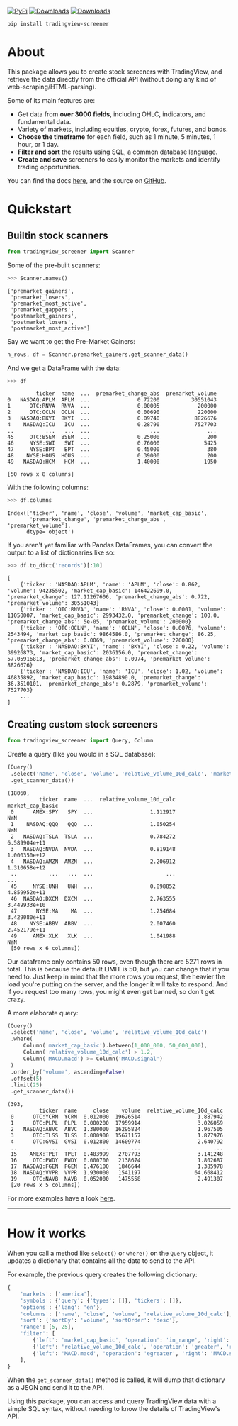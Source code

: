 
[![PyPi](https://img.shields.io/badge/PyPi-2.5.0-yellow)](https://pypi.org/project/tradingview-screener/)
[![Downloads](https://static.pepy.tech/badge/tradingview-screener)](https://pepy.tech/project/tradingview-screener)
[![Downloads](https://static.pepy.tech/badge/tradingview-screener/month)](https://pepy.tech/project/tradingview-screener)

```
pip install tradingview-screener
```

# About

This package allows you to create stock screeners with TradingView, and retrieve the data directly from the official
API (without doing any kind of web-scraping/HTML-parsing).

Some of its main features are:

- Get data from **over 3000 fields**, including OHLC, indicators, and fundamental data.
- Variety of markets, including equities, crypto, forex, futures, and bonds.
- **Choose the timeframe** for each field, such as 1 minute, 5 minutes, 1 hour, or 1 day.
- **Filter and sort** the results using SQL, a common database language.
- **Create and save** screeners to easily monitor the markets and identify trading opportunities.

You can find the docs [here](https://shner-elmo.github.io/TradingView-Screener/tradingview_screener.html),
and the source on [GitHub](https://github.com/shner-elmo/TradingView-Screener).

# Quickstart

## Builtin stock scanners

```python
from tradingview_screener import Scanner
```

Some of the pre-built scanners:
```python
>>> Scanner.names()
```
```
['premarket_gainers',
 'premarket_losers',
 'premarket_most_active',
 'premarket_gappers',
 'postmarket_gainers',
 'postmarket_losers',
 'postmarket_most_active']
```

Say we want to get the Pre-Market Gainers:
```python
n_rows, df = Scanner.premarket_gainers.get_scanner_data()
```

And we get a DataFrame with the data:
```python
>>> df
```
```
         ticker  name  ...  premarket_change_abs  premarket_volume
0   NASDAQ:APLM  APLM  ...               0.72200          30551043
1      OTC:RNVA  RNVA  ...               0.00005            200000
2      OTC:OCLN  OCLN  ...               0.00690            220000
3   NASDAQ:BKYI  BKYI  ...               0.09740           8826676
4    NASDAQ:ICU   ICU  ...               0.28790           7527703
..          ...   ...  ...                   ...               ...
45     OTC:BSEM  BSEM  ...               0.25000               200
46     NYSE:SWI   SWI  ...               0.76000              5425
47     NYSE:BPT   BPT  ...               0.45000               380
48    NYSE:HOUS  HOUS  ...               0.39000               200
49   NASDAQ:HCM   HCM  ...               1.40000              1950

[50 rows x 8 columns]
```

With the following columns:
```python
>>> df.columns
```
```
Index(['ticker', 'name', 'close', 'volume', 'market_cap_basic',
       'premarket_change', 'premarket_change_abs', 'premarket_volume'],
      dtype='object')
```

If you aren't yet familiar with Pandas DataFrames, you can convert the output to a list of dictionaries like so:
```python
>>> df.to_dict('records')[:10]
```
```
[
    {'ticker': 'NASDAQ:APLM', 'name': 'APLM', 'close': 0.862, 'volume': 94235502, 'market_cap_basic': 146422699.0, 'premarket_change': 127.11267606, 'premarket_change_abs': 0.722, 'premarket_volume': 30551043}
    {'ticker': 'OTC:RNVA', 'name': 'RNVA', 'close': 0.0001, 'volume': 11050007, 'market_cap_basic': 2993432.0, 'premarket_change': 100.0, 'premarket_change_abs': 5e-05, 'premarket_volume': 200000}
    {'ticker': 'OTC:OCLN', 'name': 'OCLN', 'close': 0.0076, 'volume': 2543494, 'market_cap_basic': 9864586.0, 'premarket_change': 86.25, 'premarket_change_abs': 0.0069, 'premarket_volume': 220000}
    {'ticker': 'NASDAQ:BKYI', 'name': 'BKYI', 'close': 0.22, 'volume': 39926873, 'market_cap_basic': 2036156.0, 'premarket_change': 57.05916813, 'premarket_change_abs': 0.0974, 'premarket_volume': 8826676}
    {'ticker': 'NASDAQ:ICU', 'name': 'ICU', 'close': 1.02, 'volume': 46835892, 'market_cap_basic': 19834890.0, 'premarket_change': 36.3510101, 'premarket_change_abs': 0.2879, 'premarket_volume': 7527703}
    ...
]
```

## Creating custom stock screeners

```python
from tradingview_screener import Query, Column
```


Create a query (like you would in a SQL database):
```python
(Query()
 .select('name', 'close', 'volume', 'relative_volume_10d_calc', 'market_cap_basic')
 .get_scanner_data())
```
```
(18060,
          ticker  name  ...  relative_volume_10d_calc  market_cap_basic
 0      AMEX:SPY   SPY  ...                  1.112917               NaN
 1    NASDAQ:QQQ   QQQ  ...                  1.050254               NaN
 2   NASDAQ:TSLA  TSLA  ...                  0.784272      6.589904e+11
 3   NASDAQ:NVDA  NVDA  ...                  0.819148      1.000350e+12
 4   NASDAQ:AMZN  AMZN  ...                  2.206912      1.310658e+12
 ..          ...   ...  ...                       ...               ...
 45     NYSE:UNH   UNH  ...                  0.898852      4.859952e+11
 46  NASDAQ:DXCM  DXCM  ...                  2.763555      3.449933e+10
 47      NYSE:MA    MA  ...                  1.254684      3.429080e+11
 48    NYSE:ABBV  ABBV  ...                  2.007460      2.452179e+11
 49     AMEX:XLK   XLK  ...                  1.041988               NaN
 [50 rows x 6 columns])
```

Our dataframe only contains 50 rows, even though there are 5271 rows in total. 
This is because the default LIMIT is 50, but you can change that if you need to. 
Just keep in mind that the more rows you request, the heavier the load you're putting on the server, and the longer 
it will take to respond. 
And if you request too many rows, you might even get banned, so don't get crazy.



A more elaborate query:
```python
(Query()
 .select('name', 'close', 'volume', 'relative_volume_10d_calc')
 .where(
     Column('market_cap_basic').between(1_000_000, 50_000_000),
     Column('relative_volume_10d_calc') > 1.2,
     Column('MACD.macd') >= Column('MACD.signal')
 )
 .order_by('volume', ascending=False)
 .offset(5)
 .limit(25)
 .get_scanner_data())
```
```
(393,
          ticker  name     close    volume  relative_volume_10d_calc
 0      OTC:YCRM  YCRM  0.012000  19626514                  1.887942
 1      OTC:PLPL  PLPL  0.000200  17959914                  3.026059
 2   NASDAQ:ABVC  ABVC  1.380000  16295824                  1.967505
 3      OTC:TLSS  TLSS  0.000900  15671157                  1.877976
 4      OTC:GVSI  GVSI  0.012800  14609774                  2.640792
 ..          ...   ...       ...       ...                       ...
 15    AMEX:TPET  TPET  0.483999   2707793                  3.141248
 16     OTC:PWDY  PWDY  0.000700   2138674                  1.802687
 17  NASDAQ:FGEN  FGEN  0.476100   1846644                  1.385978
 18  NASDAQ:VVPR  VVPR  1.930000   1541197                 64.668412
 19     OTC:NAVB  NAVB  0.052000   1475558                  2.491307
 [20 rows x 5 columns])
```

For more examples have a look [here](https://shner-elmo.github.io/TradingView-Screener/tradingview_screener/query.html).

---


# How it works

When you call a method like `select()` or `where()` on the `Query` object,
it updates a dictionary that contains all the data to send to the API.

For example, the previous query creates the following dictionary:
```py
{
    'markets': ['america'],
    'symbols': {'query': {'types': []}, 'tickers': []},
    'options': {'lang': 'en'},
    'columns': ['name', 'close', 'volume', 'relative_volume_10d_calc'],
    'sort': {'sortBy': 'volume', 'sortOrder': 'desc'},
    'range': [5, 25],
    'filter': [
        {'left': 'market_cap_basic', 'operation': 'in_range', 'right': [1000000, 50000000]},
        {'left': 'relative_volume_10d_calc', 'operation': 'greater', 'right': 1.2},
        {'left': 'MACD.macd', 'operation': 'egreater', 'right': 'MACD.signal'},
    ],
}
```

When the `get_scanner_data()` method is called, it will dump that dictionary as a JSON and send it to the API.

Using this package, you can access and query TradingView data with a simple SQL syntax, without needing to know the 
details of TradingView's API.
